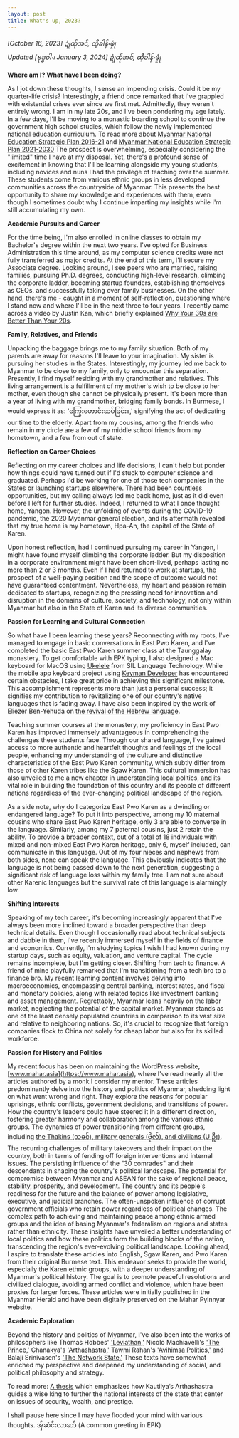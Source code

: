 ```yaml
---
layout: post
title: What's up, 2023?
---
```


*[October 16, 2023] ဍုံထ်ုအင်, ထီ့ခါန်ႋဖၠုံ*  
*Updated [ဗုဒ္ဓဝါႋ၊ January 3, 2024] ဍုံထ်ုအင်, ထီ့ခါန်ႋဖၠုံ*  

**Where am I? What have I been doing?**

As I jot down these thoughts, I sense an impending crisis. Could it be my quarter-life crisis? Interestingly, a friend once remarked that I've grappled with existential crises ever since we first met. Admittedly, they weren't entirely wrong. I am in my late 20s, and I've been pondering my age lately. In a few days, I'll be moving to a monastic boarding school to continue the government high school studies, which follow the newly implemented national education curriculum. To read more about [Myanmar National Education Strategic Plan 2016-21](https://www.britishcouncil.org/sites/default/files/myanmar_national_education_strategic_plan_2016-21.pdf) and [Myanmar National Education Strategic Plan 2021-2030](https://www.moe.gov.mm/sites/default/files/NESP%202021-2030Eng.pdf) The prospect is overwhelming, especially considering the "limited" time I have at my disposal. Yet, there's a profound sense of excitement in knowing that I'll be learning alongside my young students, including novices and nuns I had the privilege of teaching over the summer. These students come from various ethnic groups in less developed communities across the countryside of Myanmar. This presents the best opportunity to share my knowledge and experiences with them, even though I sometimes doubt why I continue imparting my insights while I'm still accumulating my own. 

**Academic Pursuits and Career**

For the time being, I'm also enrolled in online classes to obtain my Bachelor's degree within the next two years. I've opted for Business Administration this time around, as my computer science credits were not fully transferred as major credits. At the end of this term, I'll secure my Associate degree. Looking around, I see peers who are married, raising families, pursuing Ph.D. degrees, conducting high-level research, climbing the corporate ladder, becoming startup founders, establishing themselves as CEOs, and successfully taking over family businesses. On the other hand, there's me - caught in a moment of self-reflection, questioning where I stand now and where I'll be in the next three to four years. I recently came across a video by Justin Kan, which briefly explained [Why Your 30s are Better Than Your 20s](https://www.youtube.com/watch?v=NYig8i5VP9Q).

**Family, Relatives, and Friends**

Unpacking the baggage brings me to my family situation. Both of my parents are away for reasons I'll leave to your imagination. My sister is pursuing her studies in the States. Interestingly, my journey led me back to Myanmar to be close to my family, only to encounter this separation. Presently, I find myself residing with my grandmother and relatives. This living arrangement is a fulfillment of my mother's wish to be close to her mother, even though she cannot be physically present. It's been more than a year of living with my grandmother, bridging family bonds. In Burmese, I would express it as: 'ကြွေးဟောင်းဆပ်ခြင်း။,' signifying the act of dedicating our time to the elderly. Apart from my cousins, among the friends who remain in my circle are a few of my middle school friends from my hometown, and a few from out of state. 

**Reflection on Career Choices**

Reflecting on my career choices and life decisions, I can't help but ponder how things could have turned out if I'd stuck to computer science and graduated. Perhaps I'd be working for one of those tech companies in the States or launching startups elsewhere. There had been countless opportunities, but my calling always led me back home, just as it did even before I left for further studies. Indeed, I returned to what I once thought home, Yangon. However, the unfolding of events during the COVID-19 pandemic, the 2020 Myanmar general election, and its aftermath revealed that my true home is my hometown, Hpa-An, the capital of the State of Karen. 

Upon honest reflection, had I continued pursuing my career in Yangon, I might have found myself climbing the corporate ladder. But my disposition in a corporate environment might have been short-lived, perhaps lasting no more than 2 or 3 months. Even if I had returned to work at startups, the prospect of a well-paying position and the scope of outcome would not have guaranteed contentment. Nevertheless, my heart and passion remain dedicated to startups, recognizing the pressing need for innovation and disruption in the domains of culture, society, and technology, not only within Myanmar but also in the State of Karen and its diverse communities.

**Passion for Learning and Cultural Connection**

So what have I been learning these years? Reconnecting with my roots, I've managed to engage in basic conversations in East Pwo Karen, and I've completed the basic East Pwo Karen summer class at the Taunggalay monastery. To get comfortable with EPK typing, I also designed a Mac keyboard for MacOS using [Ukelele](https://software.sil.org/ukelele/) from SIL Language Technology. While the mobile app keyboard project using [Keyman Developer](https://keyman.com/developer/download) has encountered certain obstacles, I take great pride in achieving this significant milestone. This accomplishment represents more than just a personal success; it signifies my contribution to revitalizing one of our country's native languages that is fading away. I have also been inspired by the work of Eliezer Ben-Yehuda on [the revival of the Hebrew language](https://www.jpost.com/jewish-world/jewish-news/this-week-in-history-revival-of-the-hebrew-language). 

Teaching summer courses at the monastery, my proficiency in East Pwo Karen has improved immensely advantageous in comprehending the challenges these students face. Through our shared language, I've gained access to more authentic and heartfelt thoughts and feelings of the local people, enhancing my understanding of the culture and distinctive characteristics of the East Pwo Karen community, which subtly differ from those of other Karen tribes like the Sgaw Karen. This cultural immersion has also unveiled to me a new chapter in understanding local politics, and its vital role in building the foundation of this country and its people of different nations regardless of the ever-changing political landscape of the region. 

As a side note, why do I categorize East Pwo Karen as a dwindling or endangered language? To put it into perspective, among my 10 maternal cousins who share East Pwo Karen heritage, only 3 are able to converse in the language. Similarly, among my 7 paternal cousins, just 2 retain the ability. To provide a broader context, out of a total of 18 individuals with mixed and non-mixed East Pwo Karen heritage, only 6, myself included, can communicate in this language. Out of my four nieces and nephews from both sides, none can speak the language. This obviously indicates that the language is not being passed down to the next generation, suggesting a significant risk of language loss within my family tree. I am not sure about other Karenic languages but the survival rate of this language is alarmingly low. 

**Shifting Interests**

Speaking of my tech career, it's becoming increasingly apparent that I've always been more inclined toward a broader perspective than deep technical details. Even though I occasionally read about technical subjects and dabble in them, I've recently immersed myself in the fields of finance and economics. Currently, I'm studying topics I wish I had known during my startup days, such as equity, valuation, and venture capital. The cycle remains incomplete, but I'm getting closer. Shifting from tech to finance. A friend of mine playfully remarked that I'm transitioning from a tech bro to a finance bro. My recent learning content involves delving into macroeconomics, encompassing central banking, interest rates, and fiscal and monetary policies, along with related topics like investment banking and asset management. Regrettably, Myanmar leans heavily on the labor market, neglecting the potential of the capital market. Myanmar stands as one of the least densely populated countries in comparison to its vast size and relative to neighboring nations. So, it's crucial to recognize that foreign companies flock to China not solely for cheap labor but also for its skilled workforce. 

**Passion for History and Politics**

My recent focus has been on maintaining the WordPress website, [www.mahar.asia](https://www.mahar.asia), where I've read nearly all the articles authored by a monk I consider my mentor. These articles predominantly delve into the history and politics of Myanmar, shedding light on what went wrong and right. They explore the reasons for popular uprisings, ethnic conflicts, government decisions, and transitions of power. How the country's leaders could have steered it in a different direction, fostering greater harmony and collaboration among the various ethnic groups. The dynamics of power transitioning from different groups, including [the Thakins (သခင်), military generals (ဗိုလ်), and civilians (U ဦး)](https://mahar.asia/?p=2593#:~:text=%E1%80%94%E1%80%AD%E1%80%AF%E1%80%84%E1%80%BA%E1%80%84%E1%80%B6%E1%80%9B%E1%80%B1%E1%80%B8%E1%80%A1%E1%80%90%E1%80%BD%E1%80%B1%E1%80%B7%E1%80%A1%E1%80%80%E1%80%BC%E1%80%AF%E1%80%B6%E1%80%9B%E1%80%BE%E1%80%AD%E1%80%80%E1%80%BC%E1%80%90%E1%80%B2%E1%80%B7%20%E1%80%9A%E1%80%81%E1%80%84%E1%80%BA%E1%80%94%E1%80%AD%E1%80%AF%E1%80%84%E1%80%BA%E1%80%84%E1%80%B6%E1%80%9B%E1%80%B1%E1%80%B8%E1%80%9E%E1%80%99%E1%80%AC%E1%80%B8%E1%80%9F%E1%80%B1%E1%80%AC%E1%80%84%E1%80%BA%E1%80%B8%E1%80%90%E1%80%BD%E1%80%B1%E1%80%80%20%E2%80%98%E1%80%9E%E1%80%81%E1%80%84%E1%80%BA%E1%80%A1%E1%80%AF%E1%80%95%E1%80%BA%E1%80%85%E1%80%AF%E2%80%99%E1%81%8A%20%E1%80%85%E1%80%85%E1%80%BA%E1%80%9B%E1%80%B1%E1%80%B8%E1%80%A1%E1%80%90%E1%80%BD%E1%80%B1%E1%80%B7%E1%80%A1%E1%80%80%E1%80%BC%E1%80%AF%E1%80%B6%E1%80%9B%E1%80%BE%E1%80%AD%E1%80%90%E1%80%B2%E1%80%B7%20%E1%80%90%E1%80%B1%E1%80%AC%E1%80%BA%E1%80%9C%E1%80%BE%E1%80%94%E1%80%BA%E1%80%9B%E1%80%B1%E1%80%B8%E1%80%80%E1%80%AC%E1%80%9C%E1%80%80%20%E1%80%94%E1%80%AC%E1%80%99%E1%80%8A%E1%80%BA%E1%80%80%E1%80%B1%E1%80%AC%E1%80%84%E1%80%BA%E1%80%B8%E1%80%9B%E1%80%81%E1%80%B2%E1%80%B7%E1%80%80%E1%80%BC%E1%80%90%E1%80%B2%E1%80%B7%20%E1%80%85%E1%80%85%E1%80%BA%E1%80%97%E1%80%AD%E1%80%AF%E1%80%9C%E1%80%BA%E1%80%90%E1%80%BD%E1%80%B1%E1%80%94%E1%80%B2%E1%80%B7%20%E1%80%85%E1%80%85%E1%80%BA%E1%80%A1%E1%80%84%E1%80%BC%E1%80%AD%E1%80%99%E1%80%BA%E1%80%B8%E1%80%85%E1%80%AC%E1%80%B8%E1%80%90%E1%80%BD%E1%80%B1%E1%80%80%20%E2%80%98%E1%80%97%E1%80%AD%E1%80%AF%E1%80%9C%E1%80%BA%E1%80%A1%E1%80%AF%E1%80%95%E1%80%BA%E1%80%85%E1%80%AF%E2%80%99%E1%81%8A%20%E1%80%A1%E1%80%AF%E1%80%95%E1%80%BA%E1%80%81%E1%80%BB%E1%80%AF%E1%80%95%E1%80%BA%E1%80%9B%E1%80%B1%E1%80%B8%E1%80%A1%E1%80%90%E1%80%BD%E1%80%B1%E1%80%B7%20%E1%80%A1%E1%80%80%E1%80%BC%E1%80%AF%E1%80%B6%E1%80%9B%E1%80%BE%E1%80%AD%E1%80%80%E1%80%BC%E1%80%90%E1%80%B2%E1%80%B7%20%E1%80%A1%E1%80%85%E1%80%AD%E1%80%AF%E1%80%B8%E1%80%9B%E1%80%A1%E1%80%99%E1%80%BE%E1%80%AF%E1%80%91%E1%80%99%E1%80%BA%E1%80%B8%E1%80%9F%E1%80%B1%E1%80%AC%E1%80%84%E1%80%BA%E1%80%B8%E1%80%90%E1%80%BD%E1%80%B1%20%E1%80%9B%E1%80%BE%E1%80%B1%E1%80%B7%E1%80%94%E1%80%B1%E1%80%9F%E1%80%B1%E1%80%AC%E1%80%84%E1%80%BA%E1%80%B8%E1%80%90%E1%80%BD%E1%80%B1%E1%80%80%20%E2%80%98%E1%80%A6%E1%80%B8%E1%80%A1%E1%80%AF%E1%80%95%E1%80%BA%E1%80%85%E1%80%AF%E2%80%99%E1%80%86%E1%80%AD%E1%80%AF%E1%80%95%E1%80%BC%E1%80%AE%E1%80%B8%20%E1%80%80%E1%80%BD%E1%80%B2%E1%80%95%E1%80%BC%E1%80%B2%E1%80%80%E1%80%BC%E1%80%90%E1%80%9A%E1%80%BA%E1%81%8B%20%E1%80%94%E1%80%AD%E1%80%AF%E1%80%84%E1%80%BA%E1%80%84%E1%80%B6%E1%80%9B%E1%80%B1%E1%80%B8%E1%80%A1%E1%80%81%E1%80%BC%E1%80%B1%E1%80%A1%E1%80%94%E1%80%B1%E1%80%80%20%E1%80%99%E1%80%90%E1%80%8A%E1%80%BA%E1%80%99%E1%80%84%E1%80%BC%E1%80%AD%E1%80%99%E1%80%BA%E1%80%98%E1%80%B2%20%E1%80%95%E1%80%AB%E1%80%90%E1%80%AE%E1%80%90%E1%80%BD%E1%80%84%E1%80%BA%E1%80%B8%20%E1%80%A1%E1%80%AC%E1%80%8F%E1%80%AC%E1%80%9C%E1%80%AF%E1%80%9B%E1%80%B1%E1%80%B8%E1%80%90%E1%80%BD%E1%80%B1%E1%80%96%E1%80%BC%E1%80%85%E1%80%BA%E1%80%9C%E1%80%AD%E1%80%AF%E1%80%B7%20%E1%80%A1%E1%80%81%E1%80%BB%E1%80%84%E1%80%BA%E1%80%B8%E1%80%81%E1%80%BB%E1%80%84%E1%80%BA%E1%80%B8%20%E1%80%95%E1%80%BC%E1%80%AD%E1%80%AF%E1%80%84%E1%80%BA%E1%80%86%E1%80%AD%E1%80%AF%E1%80%84%E1%80%BA%E1%80%94%E1%80%B1%E1%80%80%E1%80%BC%E1%80%90%E1%80%9A%E1%80%BA%E1%81%8B). The recurring challenges of military takeovers and their impact on the country, both in terms of fending off foreign interventions and internal issues. The persisting influence of the "30 comrades" and their descendants in shaping the country's political landscape. The potential for compromise between Myanmar and ASEAN for the sake of regional peace, stability, prosperity, and development. The country and its people's readiness for the future and the balance of power among legislative, executive, and judicial branches. The often-unspoken influence of corrupt government officials who retain power regardless of political changes. The complex path to achieving and maintaining peace among ethnic armed groups and the idea of basing Myanmar's federalism on regions and states rather than ethnicity. These insights have unveiled a better understanding of local politics and how these politics form the building blocks of the nation, transcending the region's ever-evolving political landscape. Looking ahead, I aspire to translate these articles into English, Sgaw Karen, and Pwo Karen from their original Burmese text. This endeavor seeks to provide the world, especially the Karen ethnic groups, with a deeper understanding of Myanmar's political history. The goal is to promote peaceful resolutions and civilized dialogue, avoiding armed conflict and violence, which have been proxies for larger forces. These articles were initially published in the Myanmar Herald and have been digitally preserved on the Mahar Pyinnyar website. 

**Academic Exploration**

Beyond the history and politics of Myanmar, I've also been into the works of philosophers like Thomas Hobbes' ['Leviathan,'](https://www.gutenberg.org/files/3207/3207-h/3207-h.htm) Nicolo Machiavelli's ['The Prince,'](https://www.gutenberg.org/files/1232/1232-h/1232-h.htm) Chanakya's ['Arthashastra,'](https://books.google.com.mm/books?id=ZfOBDwAAQBAJ) Tawmi Rahan's ['Avihimsa Politics,'](https://sawthinkar.github.io/blog/mentorship/#:~:text=Ahimsa%20Politics) and Balaji Srinivasen's ['The Network State.'](https://thenetworkstate.com/) These texts have somewhat enriched my perspective and deepened my understanding of social, and political philosophy and strategy. 

To read more: [A thesis](https://apps.dtic.mil/sti/pdfs/AD1019423.pdf) which emphasizes how Kautilya‘s Arthashastra guides a wise king to further the national interests of the state that center on issues of security, wealth, and prestige. 

I shall pause here since I may have flooded your mind with various thoughts. 
အ်ှဆံင်းလာဆာ် (A common greeting in EPK)

